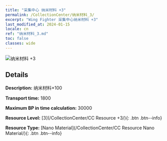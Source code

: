 ```yaml
---
title: "采集中心 纳米材料 +3"
permalink: /CollectionCenter/纳米材料_3/
excerpt: "Wing Fighter 采集中心纳米材料 +3"
last_modified_at: 2024-01-15
locale: cn
ref: "纳米材料_3.md"
toc: false
classes: wide
---
```



![纳米材料 +3](/images/cc/CC_Nano_Material_3.png)

## Details

  **Description:** 纳米材料×100

  **Transport time:** 1800

  **Maximum BP in time calculation:** 30000

  **Resource Level:** [3](/CollectionCenter/CC Resource +3/){: .btn .btn--info}

  **Resource Type:** [Nano Material](/CollectionCenter/CC Resource Nano Material/){: .btn .btn--info}

